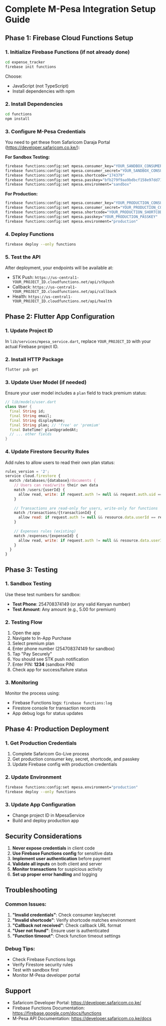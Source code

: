 # Complete M-Pesa Integration Setup Guide

## Phase 1: Firebase Cloud Functions Setup

### 1. Initialize Firebase Functions (if not already done)
```bash
cd expense_tracker
firebase init functions
```

Choose:
- JavaScript (not TypeScript)
- Install dependencies with npm

### 2. Install Dependencies
```bash
cd functions
npm install
```

### 3. Configure M-Pesa Credentials
You need to get these from Safaricom Daraja Portal (https://developer.safaricom.co.ke/):

**For Sandbox Testing:**
```bash
firebase functions:config:set mpesa.consumer_key="YOUR_SANDBOX_CONSUMER_KEY"
firebase functions:config:set mpesa.consumer_secret="YOUR_SANDBOX_CONSUMER_SECRET"
firebase functions:config:set mpesa.shortcode="174379"
firebase functions:config:set mpesa.passkey="bfb279f9aa9bdbcf158e97dd71a467cd2e0c893059b10f78e6b72ada1ed2c919"
firebase functions:config:set mpesa.environment="sandbox"
```

**For Production:**
```bash
firebase functions:config:set mpesa.consumer_key="YOUR_PRODUCTION_CONSUMER_KEY"
firebase functions:config:set mpesa.consumer_secret="YOUR_PRODUCTION_CONSUMER_SECRET"
firebase functions:config:set mpesa.shortcode="YOUR_PRODUCTION_SHORTCODE"
firebase functions:config:set mpesa.passkey="YOUR_PRODUCTION_PASSKEY"
firebase functions:config:set mpesa.environment="production"
```

### 4. Deploy Functions
```bash
firebase deploy --only functions
```

### 5. Test the API
After deployment, your endpoints will be available at:
- STK Push: `https://us-central1-YOUR_PROJECT_ID.cloudfunctions.net/api/stkpush`
- Callback: `https://us-central1-YOUR_PROJECT_ID.cloudfunctions.net/api/callback`
- Health: `https://us-central1-YOUR_PROJECT_ID.cloudfunctions.net/api/health`

## Phase 2: Flutter App Configuration

### 1. Update Project ID
In `lib/services/mpesa_service.dart`, replace `YOUR_PROJECT_ID` with your actual Firebase project ID.

### 2. Install HTTP Package
```bash
flutter pub get
```

### 3. Update User Model (if needed)
Ensure your user model includes a `plan` field to track premium status:

```dart
// lib/models/user.dart
class User {
  final String id;
  final String email;
  final String displayName;
  final String plan; // 'free' or 'premium'
  final DateTime? planUpgradedAt;
  // ... other fields
}
```

### 4. Update Firestore Security Rules
Add rules to allow users to read their own plan status:

```javascript
rules_version = '2';
service cloud.firestore {
  match /databases/{database}/documents {
    // Users can read/write their own data
    match /users/{userId} {
      allow read, write: if request.auth != null && request.auth.uid == userId;
    }
    
    // Transactions are read-only for users, write-only for functions
    match /transactions/{transactionId} {
      allow read: if request.auth != null && resource.data.userId == request.auth.uid;
    }
    
    // Expenses rules (existing)
    match /expenses/{expenseId} {
      allow read, write: if request.auth != null && resource.data.userId == request.auth.uid;
    }
  }
}
```

## Phase 3: Testing

### 1. Sandbox Testing
Use these test numbers for sandbox:
- **Test Phone**: 254708374149 (or any valid Kenyan number)
- **Test Amount**: Any amount (e.g., 5.00 for premium)

### 2. Testing Flow
1. Open the app
2. Navigate to In-App Purchase
3. Select premium plan
4. Enter phone number (254708374149 for sandbox)
5. Tap "Pay Securely"
6. You should see STK push notification
7. Enter PIN: **1234** (sandbox PIN)
8. Check app for success/failure status

### 3. Monitoring
Monitor the process using:
- Firebase Functions logs: `firebase functions:log`
- Firestore console for transaction records
- App debug logs for status updates

## Phase 4: Production Deployment

### 1. Get Production Credentials
1. Complete Safaricom Go-Live process
2. Get production consumer key, secret, shortcode, and passkey
3. Update Firebase config with production credentials

### 2. Update Environment
```bash
firebase functions:config:set mpesa.environment="production"
firebase deploy --only functions
```

### 3. Update App Configuration
- Change project ID in MpesaService
- Build and deploy production app

## Security Considerations

1. **Never expose credentials** in client code
2. **Use Firebase Functions config** for sensitive data
3. **Implement user authentication** before payment
4. **Validate all inputs** on both client and server
5. **Monitor transactions** for suspicious activity
6. **Set up proper error handling** and logging

## Troubleshooting

### Common Issues:
1. **"Invalid credentials"**: Check consumer key/secret
2. **"Invalid shortcode"**: Verify shortcode matches environment
3. **"Callback not received"**: Check callback URL format
4. **"User not found"**: Ensure user is authenticated
5. **"Function timeout"**: Check function timeout settings

### Debug Tips:
- Check Firebase Functions logs
- Verify Firestore security rules
- Test with sandbox first
- Monitor M-Pesa developer portal

## Support

- Safaricom Developer Portal: https://developer.safaricom.co.ke/
- Firebase Functions Documentation: https://firebase.google.com/docs/functions
- M-Pesa API Documentation: https://developer.safaricom.co.ke/docs